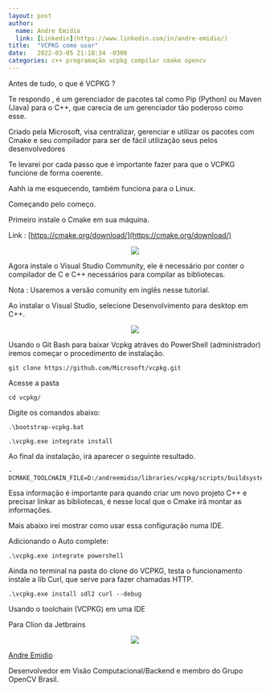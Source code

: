 ```yaml
---
layout: post
author:
  name: Andre Emidio
  link: [Linkedin](https://www.linkedin.com/in/andre-emidio/)
title:  "VCPKG como usar"
date:   2022-03-05 21:18:34 -0300
categories: c++ programação vcpkg compilar cmake opencv
---
```




Antes de tudo, o que é VCPKG ?


Te respondo , é um gerenciador de pacotes tal como Pip (Python) ou Maven (Java) para o C++, que carecia de um gerenciador tão poderoso como esse.

Criado pela Microsoft, visa centralizar, gerenciar e utilizar os pacotes com Cmake e seu compilador para ser de fácil utilização seus pelos desenvolvedores

Te levarei por cada passo que é importante fazer para que o VCPKG funcione de forma coerente.

Aahh ia me esquecendo, também funciona para o Linux.


Começando pelo começo.

Primeiro instale o Cmake em sua máquina.

Link :  [https://cmake.org/download/](https://cmake.org/download/)

<div class="image-container" style="display: flex; justify-content: center;">
    <img src="{{site.baseurl}}/assets/img/imagens/vcpkg/cmake_site.png"/>
</div>

Agora instale o Visual Studio Community, ele é necessário por conter o compilador de C e C++ necessários para compilar as bibliotecas.

Nota :  Usaremos a versão comunity em inglês nesse tutorial.

Ao instalar o Visual Studio, selecione Desenvolvimento para desktop em C++.

<div class="image-container" style="display: flex; justify-content: center;">
    <img src="{{site.baseurl}}/assets/img/imagens/vcpkg/ingles_visual_studio.png"/>
</div>


Usando o Git Bash para baixar Vcpkg atráves do PowerShell (administrador) iremos começar o procedimento de instalação.

```
git clone https://github.com/Microsoft/vcpkg.git
```

Acesse a pasta

```
cd vcpkg/
```

Digite os comandos abaixo:

```
.\bootstrap-vcpkg.bat

.\vcpkg.exe integrate install
```

Ao final da instalação, irá aparecer o seguinte resultado.

```
-DCMAKE_TOOLCHAIN_FILE=D:/andreemidio/libraries/vcpkg/scripts/buildsystems/vcpkg.cmake
```

Essa informação é importante para quando criar um novo projeto C++ e precisar linkar as bibliotecas, é nesse local que o Cmake irá montar as informações.

Mais abaixo irei mostrar como usar essa configuração numa IDE.

Adicionando o Auto complete:

```
.\vcpkg.exe integrate powershell
```

Ainda no terminal na pasta do clone do VCPKG, testa o funcionamento instale a lib Curl, que serve para fazer chamadas HTTP.

```
.\vcpkg.exe install sdl2 curl --debug
```


Usando o toolchain (VCPKG) em uma IDE

Para Clion da Jetbrains

<div class="image-container" style="display: flex; justify-content: center;">
    <img src="{{site.baseurl}}/assets/img/imagens/vcpkg/clion.gif"/>
</div>

[Andre Emidio](https://www.linkedin.com/in/andre-emidio/)

Desenvolvedor em Visão Computacional/Backend e membro do Grupo OpenCV Brasil.